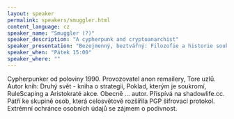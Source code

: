 ```yaml
---
layout: speaker
permalink: speakers/smuggler.html
content_language: cz
speaker_name: "Smuggler (?)"
speaker_description: "A cypherpunk and cryptoanarchist"
speaker_presentation: "Bezejmenný, beztvářný: Filozofie a historie soukromí a esence anonymity."
speaker_when: "Pátek 15:00"
speaker_where: ""
---
```


Cypherpunker od poloviny 1990. Provozovatel anon remailery, Tore uzlů. Autor knih: Druhý svět - kniha o strategii, Poklad, kterým je soukromí, RuleScaping a Aristokraté akce. Obecně … autor. Přispívá na shadowlife.cc. Patří ke skupině osob, která celosvětově rozšířila PGP šifrovací protokol. Extrémní ochránce osobních údajů se zájmem o podivnost.
